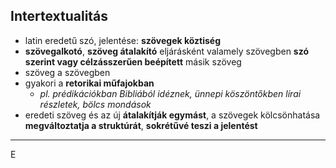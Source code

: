 ## Intertextualitás
- latin eredetű szó, jelentése: **szövegek köztiség**
- **szövegalkotó**, **szöveg átalakító** eljárásként valamely szövegben **szó szerint vagy célzásszerűen beépített** másik szöveg
- szöveg a szövegben
- gyakori a **retorikai műfajokban**
	- *pl. prédikációkban Bibliából idéznek, ünnepi köszöntőkben lírai részletek, bölcs mondások*
- eredeti szöveg és az új **átalakítják egymást**, a szövegek kölcsönhatása **megváltoztatja a struktúrát**, **sokrétűvé teszi a jelentést**
---
E